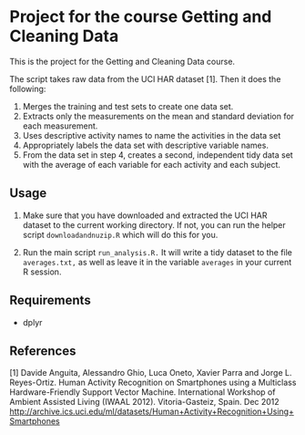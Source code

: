 # Project for the course Getting and Cleaning Data

This is the project for the Getting and Cleaning Data course.

The script takes raw data from the UCI HAR dataset [1]. Then it does the following:

1. Merges the training and test sets to create one data set.
2. Extracts only the measurements on the mean and standard deviation for each measurement. 
3. Uses descriptive activity names to name the activities in the data set
4. Appropriately labels the data set with descriptive variable names. 
5. From the data set in step 4, creates a second, independent tidy data set with the average of each variable for each activity and each subject.

## Usage
1. Make sure that you have downloaded and extracted the UCI HAR dataset to the current working directory. If not, you can run the helper script `downloadandnuzip.R` which will do this for you.

2. Run the main script `run_analysis.R.` It will write a tidy dataset to the file `averages.txt,` as well as leave it in the variable `averages` in your current R session.

## Requirements
* dplyr

## References
[1] Davide Anguita, Alessandro Ghio, Luca Oneto, Xavier Parra and Jorge L. Reyes-Ortiz. Human Activity Recognition on Smartphones using a Multiclass Hardware-Friendly Support Vector Machine. International Workshop of Ambient Assisted Living (IWAAL 2012). Vitoria-Gasteiz, Spain. Dec 2012  http://archive.ics.uci.edu/ml/datasets/Human+Activity+Recognition+Using+Smartphones
